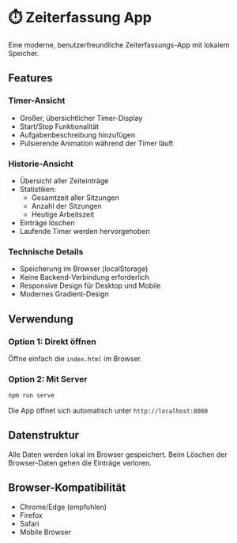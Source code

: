 # ⏱️ Zeiterfassung App

Eine moderne, benutzerfreundliche Zeiterfassungs-App mit lokalem Speicher.

## Features

### Timer-Ansicht
- Großer, übersichtlicher Timer-Display
- Start/Stop Funktionalität
- Aufgabenbeschreibung hinzufügen
- Pulsierende Animation während der Timer läuft

### Historie-Ansicht
- Übersicht aller Zeiteinträge
- Statistiken:
  - Gesamtzeit aller Sitzungen
  - Anzahl der Sitzungen
  - Heutige Arbeitszeit
- Einträge löschen
- Laufende Timer werden hervorgehoben

### Technische Details
- Speicherung im Browser (localStorage)
- Keine Backend-Verbindung erforderlich
- Responsive Design für Desktop und Mobile
- Modernes Gradient-Design

## Verwendung

### Option 1: Direkt öffnen
Öffne einfach die `index.html` im Browser.

### Option 2: Mit Server
```bash
npm run serve
```

Die App öffnet sich automatisch unter `http://localhost:8080`

## Datenstruktur

Alle Daten werden lokal im Browser gespeichert. Beim Löschen der Browser-Daten gehen die Einträge verloren.

## Browser-Kompatibilität

- Chrome/Edge (empfohlen)
- Firefox
- Safari
- Mobile Browser
